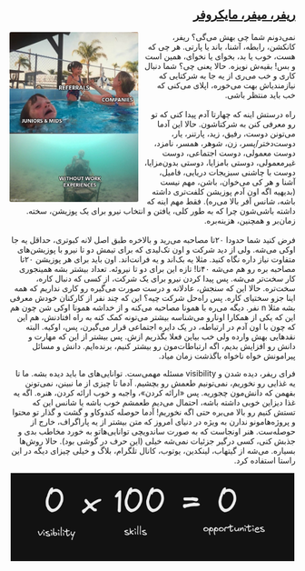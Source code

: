 <h2 id="refer" dir="rtl"><a class="header" href="#refer">ریفر، میفر، مایکروفر</a></h2>

<img src="assets/referral_meme.jpg" alt="referral_meme" style="float:left; max-width: 45%; height:auto; border-radius: 3px; margin-right: 10px">

<p dir="rtl">
نمی‌دونم شما چی بهش می‌گی؟ ریفر، کانکشن، رابطه، آشنا، باند یا پارتی. هر چی که هست، خوب یا بد، بخوای یا نخوای، همین است و بس! بقیه‌ش نویزه. حالا یعنی چی؟ شما دنبال کاری و خب می‌ری از یه جا به شرکتایی که نیازمندیاش بهت می‌خوره، اپلای می‌کنی که خب باید منتظر باشی. <br /><br />راه درستش اینه که چهارتا آدم پیدا کنی که تو رو معرفی کنن به شرکتاشون. حالا این آدما می‌تونن دوست، رفیق، زید، پارتنر، یار، دوست‌دختر/پسر، زن، شوهر، همسر، نامزد، دوست معمولی، دوست اجتماعی، دوست غیرمعمولی، دوستی بامزایا، دوستی بدون‌مزایا، دوست با چاشنی سبزیجات دریایی، فامیل، آشنا و هر کی می‌خوان، باشن، مهم نیست (بدیهیه اگه اون آدم پوزیشن کلفت‌تری داشته باشه، شانس آفر بالا می‌ره). فقط مهم اینه که داشته باشی‌شون چرا که به طور کلی، یافتن و انتخاب نیرو برای یک پوزیشن، سخته. زمان‌بر و همچنین، هزینه‌بره.<br /><br />فرض کنید شما حدودا ۲۰‌‌تا مصاحبه می‌رید و بالاخره طبق اصل لانه کبوتری، حداقل یه جا اوکی می‌شه. ولی از دید شرکت و اون تک‌لیدی که برای تیمش دو تا نیرو با پوزیشن‌های متفاوت نیاز داره نگاه کنید. مثلا یه بک‌اند و یه فرانت‌اند. اون باید برای هر پوزیشن ۲۰‌تا مصاحبه بره رو هم می‌شه ۴۰تا! تازه این برای دو تا نیروئه. تعداد بیشتر بشه همینجوری کار سخت‌تر می‌شه. پس پیدا کردن نیرو برای یک شرکت، از کسی که دنبال کاره، سخت‌تره. حالا این که سنجش، عادلانه و درست صورت می‌گیره رو کاری نداریم که همه اینا جزو سختیای کاره. پس راه‌حل شرکت چیه؟ این که چند نفر از کارکنان خودش معرفی بشه مثلا n نفر. دیگه می‌ره با همونا مصاحبه می‌کنه و از خداشه همونا اوکی شن چون هم این که یکی از همکارا اونارو می‌شناسه بیشتر می‌تونه کمک کنه به راه افتادنش، هم این که چون با اون آدم در ارتباطه، در یک دایره اجتماعی قرار می‌گیرن، پس، اوکیه. البته نقدهایی بهش وارده ولی خب بیاین فعلا بگذریم ازش.
پس بیشتر از این که مهارت و دانش رو افزایش بدیم، اگه ارتباطات‌مون رو بیشتر کنیم، برنده‌ایم. دانش و مسائل پیرامونش خواه ناخواه باگذشت زمان میاد.
</p>
<p dir="rtl">
فرای ریفر، دیده شدن و visibility مسئله مهمی‌ست. توانایی‌های ما باید دیده بشه. ما تا یه غذایی رو نخوریم، نمی‌تونیم طعمش رو بچشیم. آدما تا چیزی از ما نبینن، نمی‌تونن بفهمن که دانش‌مون چجوریه. پس «ارائه کردن»، واجبه و خوب ارائه کردن، هنره. اگه یه غذا دیزاین خوبی داشته باشه، احتمال می‌دیم طعمشم خوب باشه یا شانس این که تستش کنیم رو بالا می‌بره حتی اگه نخوریم! آدما حوصله کندوکاو و گشت و گذار تو محتوا و پروژه‌هامونو ندارن به ویژه در دنیای امروز که متن بیشتر از یه پاراگراف، خارج از حوصله‌ست. هنر اونجاست که به صورت ساندویچی توانایی‌هاتو به خورد مخاطب بدی و جذبش کنی، کسی درگیر جزئیات نمی‌شه خیلی (این حرف در گوشی بود). حالا روش‌ها بسیاره. می‌شه از گیتهاب، لینکدین، یوتوب، کانال تلگرام، بلاگ و خیلی چیزای دیگه در این راستا استفاده کرد.
</p>
<p align="center">
    <img src="./assets/visibility.jpg" alt="visibility image" style="width: 500px; height:auto; display: block; margin-left: auto; margin-right: auto;">
</p>
